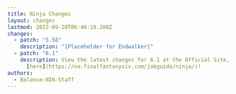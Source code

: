 ```yaml
---
title: Ninja Changes
layout: changes
lastmod: 2022-09-20T06:40:19.200Z
changes:
  - patch: "5.58"
    description: "[Placeholder for Endwalker]"
  - patch: "6.1"
    description: View the latest changes for 6.1 at the Official Site, located
      [here](https://na.finalfantasyxiv.com/jobguide/ninja/)!
authors:
  - Balance-NIN-Staff
---
```

